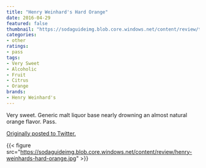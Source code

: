 ```yaml
---
title: "Henry Weinhard's Hard Orange"
date: 2016-04-29
featured: false
thumbnail: "https://sodaguideimg.blob.core.windows.net/content/review/thumbs/henry-weinhards-hard-orange.jpg"
categories:
- other
ratings:
- pass
tags:
- Very Sweet
- Alcoholic
- Fruit
- Citrus
- Orange
brands:
- Henry Weinhard's
---
```


Very sweet. Generic malt liquor base nearly drowning an almost natural orange flavor. Pass.

[Originally posted to Twitter.](https://twitter.com/Cavorter/status/726214577801801729)

{{< figure src="https://sodaguideimg.blob.core.windows.net/content/review/henry-weinhards-hard-orange.jpg" >}}
